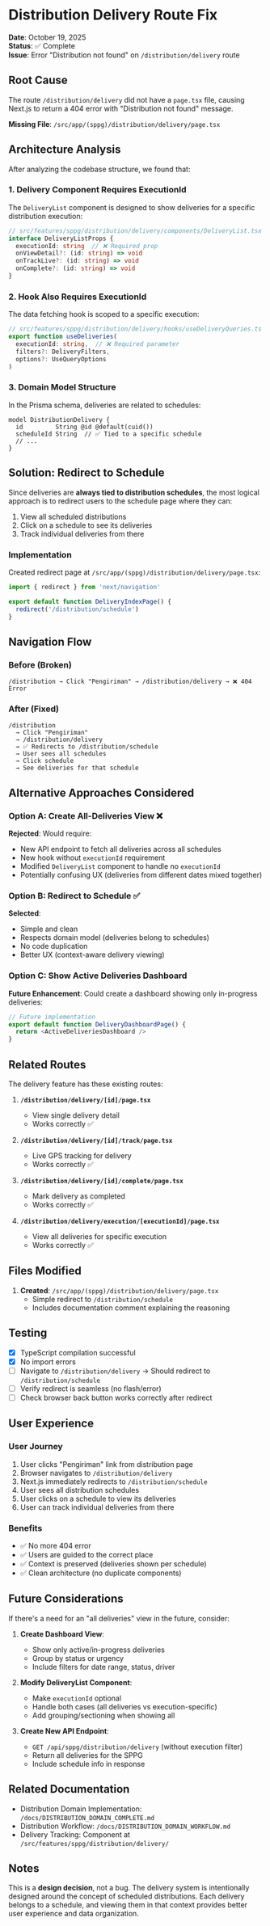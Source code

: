 # Distribution Delivery Route Fix

**Date**: October 19, 2025  
**Status**: ✅ Complete  
**Issue**: Error "Distribution not found" on `/distribution/delivery` route

## Root Cause

The route `/distribution/delivery` did not have a `page.tsx` file, causing Next.js to return a 404 error with "Distribution not found" message.

**Missing File**: `/src/app/(sppg)/distribution/delivery/page.tsx`

## Architecture Analysis

After analyzing the codebase structure, we found that:

### 1. Delivery Component Requires ExecutionId

The `DeliveryList` component is designed to show deliveries for a specific distribution execution:

```typescript
// src/features/sppg/distribution/delivery/components/DeliveryList.tsx
interface DeliveryListProps {
  executionId: string  // ❌ Required prop
  onViewDetail?: (id: string) => void
  onTrackLive?: (id: string) => void
  onComplete?: (id: string) => void
}
```

### 2. Hook Also Requires ExecutionId

The data fetching hook is scoped to a specific execution:

```typescript
// src/features/sppg/distribution/delivery/hooks/useDeliveryQueries.ts
export function useDeliveries(
  executionId: string,  // ❌ Required parameter
  filters?: DeliveryFilters,
  options?: UseQueryOptions
)
```

### 3. Domain Model Structure

In the Prisma schema, deliveries are related to schedules:

```prisma
model DistributionDelivery {
  id         String @id @default(cuid())
  scheduleId String  // ✅ Tied to a specific schedule
  // ...
}
```

## Solution: Redirect to Schedule

Since deliveries are **always tied to distribution schedules**, the most logical approach is to redirect users to the schedule page where they can:

1. View all scheduled distributions
2. Click on a schedule to see its deliveries
3. Track individual deliveries from there

### Implementation

Created redirect page at `/src/app/(sppg)/distribution/delivery/page.tsx`:

```typescript
import { redirect } from 'next/navigation'

export default function DeliveryIndexPage() {
  redirect('/distribution/schedule')
}
```

## Navigation Flow

### Before (Broken)
```
/distribution → Click "Pengiriman" → /distribution/delivery → ❌ 404 Error
```

### After (Fixed)
```
/distribution 
  → Click "Pengiriman" 
  → /distribution/delivery 
  → ✅ Redirects to /distribution/schedule
  → User sees all schedules
  → Click schedule 
  → See deliveries for that schedule
```

## Alternative Approaches Considered

### Option A: Create All-Deliveries View ❌
**Rejected**: Would require:
- New API endpoint to fetch all deliveries across all schedules
- New hook without `executionId` requirement
- Modified `DeliveryList` component to handle no `executionId`
- Potentially confusing UX (deliveries from different dates mixed together)

### Option B: Redirect to Schedule ✅
**Selected**: 
- Simple and clean
- Respects domain model (deliveries belong to schedules)
- No code duplication
- Better UX (context-aware delivery viewing)

### Option C: Show Active Deliveries Dashboard
**Future Enhancement**: Could create a dashboard showing only in-progress deliveries:
```typescript
// Future implementation
export default function DeliveryDashboardPage() {
  return <ActiveDeliveriesDashboard />
}
```

## Related Routes

The delivery feature has these existing routes:

1. **`/distribution/delivery/[id]/page.tsx`**
   - View single delivery detail
   - Works correctly ✅

2. **`/distribution/delivery/[id]/track/page.tsx`**
   - Live GPS tracking for delivery
   - Works correctly ✅

3. **`/distribution/delivery/[id]/complete/page.tsx`**
   - Mark delivery as completed
   - Works correctly ✅

4. **`/distribution/delivery/execution/[executionId]/page.tsx`**
   - View all deliveries for specific execution
   - Works correctly ✅

## Files Modified

1. **Created**: `/src/app/(sppg)/distribution/delivery/page.tsx`
   - Simple redirect to `/distribution/schedule`
   - Includes documentation comment explaining the reasoning

## Testing

- [x] TypeScript compilation successful
- [x] No import errors
- [ ] Navigate to `/distribution/delivery` → Should redirect to `/distribution/schedule`
- [ ] Verify redirect is seamless (no flash/error)
- [ ] Check browser back button works correctly after redirect

## User Experience

### User Journey
1. User clicks "Pengiriman" link from distribution page
2. Browser navigates to `/distribution/delivery`
3. Next.js immediately redirects to `/distribution/schedule`
4. User sees all distribution schedules
5. User clicks on a schedule to view its deliveries
6. User can track individual deliveries from there

### Benefits
- ✅ No more 404 error
- ✅ Users are guided to the correct place
- ✅ Context is preserved (deliveries shown per schedule)
- ✅ Clean architecture (no duplicate components)

## Future Considerations

If there's a need for an "all deliveries" view in the future, consider:

1. **Create Dashboard View**:
   - Show only active/in-progress deliveries
   - Group by status or urgency
   - Include filters for date range, status, driver

2. **Modify DeliveryList Component**:
   - Make `executionId` optional
   - Handle both cases (all deliveries vs execution-specific)
   - Add grouping/sectioning when showing all

3. **Create New API Endpoint**:
   - `GET /api/sppg/distribution/delivery` (without execution filter)
   - Return all deliveries for the SPPG
   - Include schedule info in response

## Related Documentation

- Distribution Domain Implementation: `/docs/DISTRIBUTION_DOMAIN_COMPLETE.md`
- Distribution Workflow: `/docs/DISTRIBUTION_DOMAIN_WORKFLOW.md`
- Delivery Tracking: Component at `/src/features/sppg/distribution/delivery/`

## Notes

This is a **design decision**, not a bug. The delivery system is intentionally designed around the concept of scheduled distributions. Each delivery belongs to a schedule, and viewing them in that context provides better user experience and data organization.
